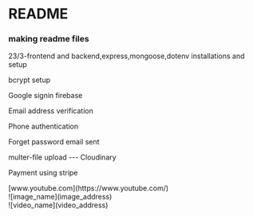 <h1>README</h1>
<h3>making readme files</h3>
<p>23/3-frontend and backend,express,mongoose,dotenv installations and setup</p>
<p>bcrypt setup</p>
<p>Google signin firebase</p>
<p>Email address verification</p>
<p>Phone authentication</p>
<p>Forget password email sent</p>
<p>multer-file upload --- Cloudinary</p>
<p>Payment using stripe</p>
<!-- <a href="[www.youtube.com](https://www.youtube.com/)">youtube</a> -->
[www.youtube.com](https://www.youtube.com/)
<br />
![image_name](image_address)
<br />
![video_name](video_address)